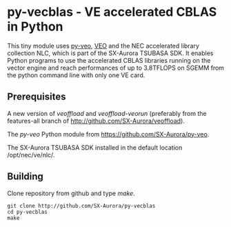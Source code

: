 # py-vecblas - VE accelerated CBLAS in Python

This tiny module uses [py-veo](https://github.com/SX-Aurora/py-veo),
[VEO](https://github.com/veos-sxarr/veoffload) and the NEC accelerated
library collection NLC, which is part of the SX-Aurora TSUBASA SDK. It
enables Python programs to use the accelerated CBLAS libraries running
on the vector engine and reach performances of up to 3.8TFLOPS on
SGEMM from the python command line with only one VE card.


## Prerequisites

A new version of *veoffload* and *veoffload-veorun* (preferably from the features-all branch of http://github.com/SX-Aurora/veoffload).

The *py-veo* Python module from https://github.com/SX-Aurora/py-veo.

The SX-Aurora TSUBASA SDK installed in the default location /opt/nec/ve/nlc/.


## Building

Clone repository from github and type *make*.
```
git clone http://github.com/SX-Aurora/py-vecblas
cd py-vecblas
make
```
